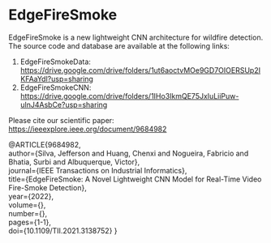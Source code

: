 # EdgeFireSmoke
EdgeFireSmoke is a new lightweight CNN architecture for wildfire detection.
The source code and database are available at the following links:

1) EdgeFireSmokeData: https://drive.google.com/drive/folders/1ut6aoctvMOe9GD7OIOERSUp2IKFAaYdl?usp=sharing 
2) EdgeFireSmokeCNN: https://drive.google.com/drive/folders/1IHo3IkmQE75JxIuLiiPuw-ulnJ4AsbCe?usp=sharing

Please cite our scientific paper: https://ieeexplore.ieee.org/document/9684982

@ARTICLE{9684982,  
author={Silva, Jefferson and Huang, Chenxi and Nogueira, Fabricio and Bhatia, Surbi and Albuquerque, Victor},  
journal={IEEE Transactions on Industrial Informatics},   
title={EdgeFireSmoke: A Novel Lightweight CNN Model for Real-Time Video Fire-Smoke Detection},   
year={2022},  
volume={},  
number={},  
pages={1-1},  
doi={10.1109/TII.2021.3138752}
}
